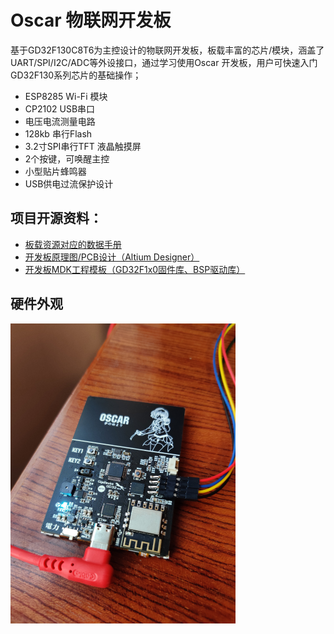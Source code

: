 # Oscar 物联网开发板
基于GD32F130C8T6为主控设计的物联网开发板，板载丰富的芯片/模块，涵盖了UART/SPI/I2C/ADC等外设接口，通过学习使用Oscar 开发板，用户可快速入门GD32F130系列芯片的基础操作；
* ESP8285 Wi-Fi 模块
* CP2102 USB串口
* 电压电流测量电路
* 128kb 串行Flash
* 3.2寸SPI串行TFT 液晶触摸屏
* 2个按键，可唤醒主控
* 小型贴片蜂鸣器
* USB供电过流保护设计

## 项目开源资料：
* [板载资源对应的数据手册](./Document/DATASHEET)
* [开发板原理图/PCB设计（Altium Designer）](./PCB)
* [开发板MDK工程模板（GD32F1x0固件库、BSP驱动库）](./Program/Project_Template)

## 硬件外观
![PCB](./Document/IMG/Board.png)